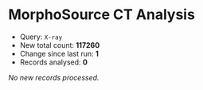 # MorphoSource CT Analysis

* Query: `X-ray`
* New total count: **117260**
* Change since last run: **1**
* Records analysed: **0**

_No new records processed._